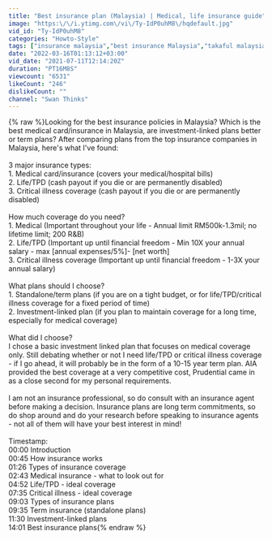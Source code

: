 ```yaml
---
title: "Best insurance plan (Malaysia) | Medical, life insurance guide"
image: "https:\/\/i.ytimg.com\/vi\/Ty-IdP0uhM8\/hqdefault.jpg"
vid_id: "Ty-IdP0uhM8"
categories: "Howto-Style"
tags: ["insurance malaysia","best insurance Malaysia","takaful malaysia"]
date: "2022-03-16T01:13:12+03:00"
vid_date: "2021-07-11T12:14:20Z"
duration: "PT16M8S"
viewcount: "6531"
likeCount: "246"
dislikeCount: ""
channel: "Swan Thinks"
---
```

{% raw %}Looking for the best insurance policies in Malaysia? Which is the best medical card/insurance in Malaysia, are investment-linked plans better or term plans? After comparing plans from the top insurance companies in Malaysia, here's what I've found:<br /><br />3 major insurance types:<br />1. Medical card/insurance (covers your medical/hospital bills)<br />2. Life/TPD (cash payout if you die or are permanently disabled)<br />3. Critical illness coverage (cash payout if you die or are permanently disabled)<br /><br />How much coverage do you need?<br />1. Medical (Important throughout your life - Annual limit RM500k-1.3mil; no lifetime limit; 200 R&amp;B)<br />2. Life/TPD (Important up until financial freedom - Min 10X your annual salary - max [annual expenses/5%]- [net worth]<br />3. Critical illness coverage (Important up until financial freedom - 1-3X your annual salary)<br /><br />What plans should I choose?<br />1. Standalone/term plans (if you are on a tight budget, or for life/TPD/critical illness coverage for a fixed period of time)<br />2. Investment-linked plan (if you plan to maintain coverage for a long time, especially for medical coverage)<br /><br />What did I choose? <br />I chose a basic investment linked plan that focuses on medical coverage only. Still debating whether or not I need life/TPD or critical illness coverage - if I go ahead, it will probably be in the form of a 10-15 year term plan. AIA provided the best coverage at a very competitive cost, Prudential came in as a close second for my personal requirements.<br /><br />I am not an insurance professional, so do consult with an insurance agent before making a decision. Insurance plans are long term commitments, so do shop around and do your research before speaking to insurance agents - not all of them will have your best interest in mind!<br /><br />Timestamp:<br />00:00 Introduction<br />00:45 How insurance works<br />01:26 Types of insurance coverage<br />02:43 Medical insurance - what to look out for<br />04:52 Life/TPD - ideal coverage<br />07:35 Critical illness - ideal coverage<br />09:03 Types of insurance plans<br />09:35 Term insurance (standalone plans)<br />11:30 Investment-linked plans<br />14:01 Best insurance plans{% endraw %}
